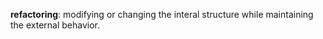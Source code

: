 **refactoring**: modifying or changing the interal structure while maintaining the external behavior.